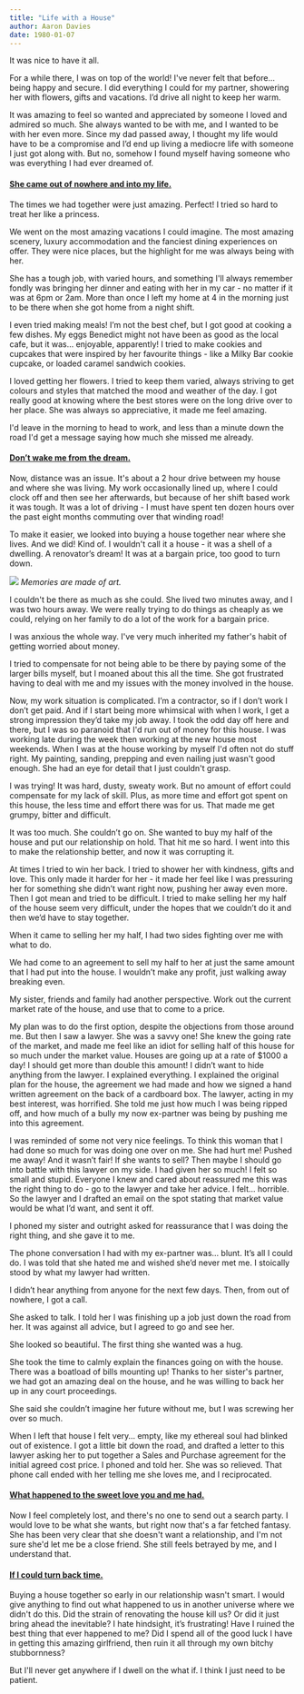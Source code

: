 ```yaml
---
title: "Life with a House"
author: Aaron Davies
date: 1980-01-07
---
```


It was nice to have it all.

For a while there, I was on top of the world! I've never felt that before… being happy and secure. I did everything I could for my partner, showering her with flowers, gifts and vacations. I’d drive all night to keep her warm.

It was amazing to feel so wanted and appreciated by someone I loved and admired so much. She always wanted to be with me, and I wanted to be with her even more. Since my dad passed away, I thought my life would have to be a compromise and I’d end up living a mediocre life with someone I just got along with. But no, somehow I found myself having someone who was everything I had ever dreamed of.

#### **[She came out of nowhere and into my life.](https://www.youtube.com/watch?v=1AJmKkU5POA)**

The times we had together were just amazing. Perfect! I tried so hard to treat her like a princess. 

We went on the most amazing vacations I could imagine. The most amazing scenery, luxury accommodation and the fanciest dining experiences on offer. They were nice places, but the highlight for me was always being with her.

She has a tough job, with varied hours, and something I'll always remember fondly was bringing her dinner and eating with her in my car - no matter if it was at 6pm or 2am. More than once I left my home at 4 in the morning just to be there when she got home from a night shift.

I even tried making meals! I’m not the best chef, but I got good at cooking a few dishes. My eggs Benedict might not have been as good as the local cafe, but it was… enjoyable, apparently! I tried to make cookies and cupcakes that were inspired by her favourite things - like a Milky Bar cookie cupcake, or loaded caramel sandwich cookies.

I loved getting her flowers. I tried to keep them varied, always striving to get colours and styles that matched the mood and weather of the day. I got really good at knowing where the best stores were on the long drive over to her place. She was always so appreciative, it made me feel amazing.

I'd leave in the morning to head to work, and less than a minute down the road I'd get a message saying how much she missed me already.

#### **[Don’t wake me from the dream.](https://www.youtube.com/watch?v=03qBqP2I4p8)**

Now, distance was an issue. It's about a 2 hour drive between my house and where she was living. My work occasionally lined up, where I could clock off and then see her afterwards, but because of her shift based work it was tough. It was a lot of driving - I must have spent ten dozen hours over the past eight months commuting over that winding road!

To make it easier, we looked into buying a house together near where she lives. And we did! Kind of. I wouldn't call it a house - it was a shell of a dwelling. A renovator’s dream! It was at a bargain price, too good to turn down.

[![](/media/images/blog/houseimage.jpg)](/media/images/blog/houseimage.jpg)
_Memories are made of art._

I couldn't be there as much as she could. She lived two minutes away, and I was two hours away. We were really trying to do things as cheaply as we could, relying on her family to do a lot of the work for a bargain price.

I was anxious the whole way. I've very much inherited my father's habit of getting worried about money.  

I tried to compensate for not being able to be there by paying some of the larger bills myself, but I moaned about this all the time. She got frustrated having to deal with me and my issues with the money involved in the house.

Now, my work situation is complicated. I’m a contractor, so if I don’t work I don’t get paid. And if I start being more whimsical with when I work, I get a strong impression they’d take my job away. I took the odd day off here and there, but I was so paranoid that I'd run out of money for this house. I was working late during the week then working at the new house most weekends. When I was at the house working by myself I'd often not do stuff right. My painting, sanding, prepping and even nailing just wasn't good enough. She had an eye for detail that I just couldn't grasp.

I was trying! It was hard, dusty, sweaty work. But no amount of effort could compensate for my lack of skill. Plus, as more time and effort got spent on this house, the less time and effort there was for us. That made me get grumpy, bitter and difficult. 

It was too much. She couldn’t go on. She wanted to buy my half of the house and put our relationship on hold. That hit me so hard. I went into this to make the relationship better, and now it was corrupting it. 

At times I tried to win her back. I tried to shower her with kindness, gifts and love. This only made it harder for her - it made her feel like I was pressuring her for something she didn’t want right now, pushing her away even more. Then I got mean and tried to be difficult. I tried to make selling her my half of the house seem very difficult, under the hopes that we couldn’t do it and then we’d have to stay together.

When it came to selling her my half, I had two sides fighting over me with what to do. 

We had come to an agreement to sell my half to her at just the same amount that I had put into the house. I wouldn’t make any profit, just walking away breaking even.

My sister, friends and family had another perspective. Work out the current market rate of the house, and use that to come to a price. 

My plan was to do the first option, despite the objections from those around me. But then I saw a lawyer. She was a savvy one! She knew the going rate of the market, and made me feel like an idiot for selling half of this house for so much under the market value. Houses are going up at a rate of $1000 a day! I should get more than double this amount! I didn’t want to hide anything from the lawyer. I explained everything. I explained the original plan for the house, the agreement we had made and how we signed a hand written agreement on the back of a cardboard box. The lawyer, acting in my best interest, was horrified. She told me just how much I was being ripped off, and how much of a bully my now ex-partner was being by pushing me into this agreement.

I was reminded of some not very nice feelings. To think this woman that I had done so much for was doing one over on me. She had hurt me! Pushed me away! And it wasn’t fair! If she wants to sell? Then maybe I should go into battle with this lawyer on my side. I had given her so much! I felt so small and stupid. Everyone I knew and cared about reassured me this was the right thing to do - go to the lawyer and take her advice. I felt… horrible. So the lawyer and I drafted an email on the spot stating that market value would be what I’d want, and sent it off.

I phoned my sister and outright asked for reassurance that I was doing the right thing, and she gave it to me. 

The phone conversation I had with my ex-partner was… blunt. It’s all I could do. I was told that she hated me and wished she’d never met me. I stoically stood by what my lawyer had written. 

I didn’t hear anything from anyone for the next few days. Then, from out of nowhere, I got a call.

She asked to talk. I told her I was finishing up a job just down the road from her. It was against all advice, but I agreed to go and see her.

She looked so beautiful. The first thing she wanted was a hug.

She took the time to calmly explain the finances going on with the house. There was a boatload of bills mounting up! Thanks to her sister's partner, we had got an amazing deal on the house, and he was willing to back her up in any court proceedings.

She said she couldn’t imagine her future without me, but I was screwing her over so much. 

When I left that house I felt very… empty, like my ethereal soul had blinked out of existence. I got a little bit down the road, and drafted a letter to this lawyer asking her to put together a Sales and Purchase agreement for the initial agreed cost price. I phoned and told her. She was so relieved. That phone call ended with her telling me she loves me, and I reciprocated.
 
#### **[What happened to the sweet love you and me had.](https://www.youtube.com/watch?v=XJ035W-2p6M)**

Now I feel completely lost, and there's no one to send out a search party. I would love to be what she wants, but right now that's a far fetched fantasy. She has been very clear that she doesn't want a relationship, and I'm not sure she'd let me be a close friend. She still feels betrayed by me, and I understand that.

#### **[If I could turn back time.](https://www.youtube.com/watch?v=Ls0WfopgR9k)**

Buying a house together so early in our relationship wasn't smart. I would give anything to find out what happened to us in another universe where we didn't do this. Did the strain of renovating the house kill us? Or did it just bring ahead the inevitable? I hate hindsight, it’s frustrating! Have I ruined the best thing that ever happened to me? Did I spend all of the good luck I have in getting this amazing girlfriend, then ruin it all through my own bitchy stubbornness? 

But I'll never get anywhere if I dwell on the what if. I think I just need to be patient.

